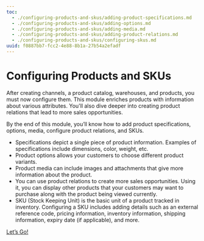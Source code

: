 ```yaml
---
toc:
  - ./configuring-products-and-skus/adding-product-specifications.md
  - ./configuring-products-and-skus/adding-options.md
  - ./configuring-products-and-skus/adding-media.md
  - ./configuring-products-and-skus/adding-product-relations.md
  - ./configuring-products-and-skus/configuring-skus.md
uuid: f0887bb7-fcc2-4e88-8b1a-27b54a2efadf
---
```

# Configuring Products and SKUs

After creating channels, a product catalog, warehouses, and products, you must now configure them. This module enriches products with information about various attributes. You'll also dive deeper into creating product relations that lead to more sales opportunities.

By the end of this module, you’ll know how to add product specifications, options, media, configure product relations, and SKUs.

* Specifications depict a single piece of product information. Examples of specifications include dimensions, color, weight, etc. 
* Product options allows your customers to choose different product variants. 
* Product media can include images and attachments that give more information about the product. 
* You can use product relations to create more sales opportunities. Using it, you can display other products that your customers may want to purchase along with the product being viewed currently. 
* SKU (Stock Keeping Unit) is the basic unit of a product tracked in inventory. Configuring a SKU includes adding details such as an external reference code, pricing information, inventory information, shipping information, expiry date (if applicable), and more. 

<!-- As before, this intro article is really your only chance to teach concepts. This should be expanded to show what you'll go over and how it's useful, as well as show (i.e., screenshots) what the students will have completed by the time they're done with this module. You can't do all that in a few bullets. Have a look at the intros in the Application Development course to see what I mean: 

https://learn.liferay.com/w/courses/application-development

-Rich -->

[Let’s Go!](./configuring-products-and-skus.md/adding-product-specifications.md)
